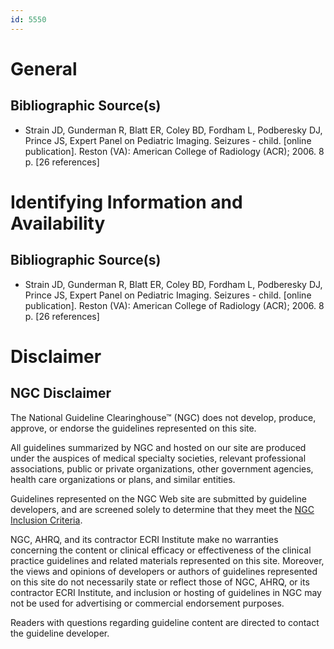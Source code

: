 ```yaml
---
id: 5550
---
```


# General

## Bibliographic Source(s)

- Strain JD, Gunderman R, Blatt ER, Coley BD, Fordham L, Podberesky DJ, Prince JS, Expert Panel on Pediatric Imaging. Seizures - child. [online publication]. Reston (VA): American College of Radiology (ACR); 2006. 8 p. [26 references]

# Identifying Information and Availability

## Bibliographic Source(s)

- Strain JD, Gunderman R, Blatt ER, Coley BD, Fordham L, Podberesky DJ, Prince JS, Expert Panel on Pediatric Imaging. Seizures - child. [online publication]. Reston (VA): American College of Radiology (ACR); 2006. 8 p. [26 references]

# Disclaimer

## NGC Disclaimer

The National Guideline Clearinghouse™ (NGC) does not develop, produce, approve, or endorse the guidelines represented on this site.

All guidelines summarized by NGC and hosted on our site are produced under the auspices of medical specialty societies, relevant professional associations, public or private organizations, other government agencies, health care organizations or plans, and similar entities.

Guidelines represented on the NGC Web site are submitted by guideline developers, and are screened solely to determine that they meet the [NGC Inclusion Criteria](/help-and-about/summaries/inclusion-criteria).

NGC, AHRQ, and its contractor ECRI Institute make no warranties concerning the content or clinical efficacy or effectiveness of the clinical practice guidelines and related materials represented on this site. Moreover, the views and opinions of developers or authors of guidelines represented on this site do not necessarily state or reflect those of NGC, AHRQ, or its contractor ECRI Institute, and inclusion or hosting of guidelines in NGC may not be used for advertising or commercial endorsement purposes.

Readers with questions regarding guideline content are directed to contact the guideline developer.

